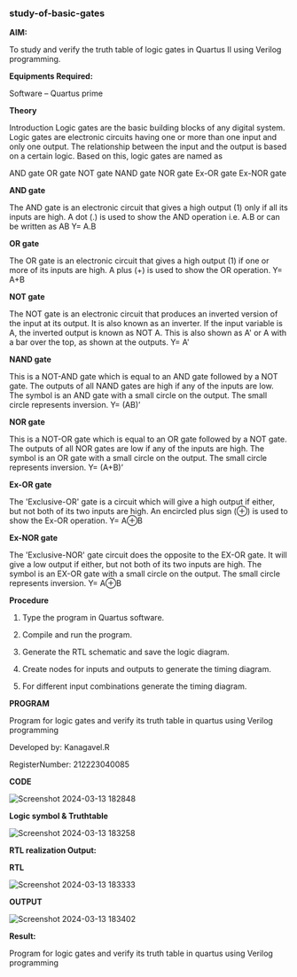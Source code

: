 ### study-of-basic-gates

**AIM:** 

To study and verify the truth table of logic gates in Quartus II using Verilog programming.

**Equipments Required:**

Software – Quartus prime 

**Theory**

Introduction Logic gates are the basic building blocks of any digital system. Logic gates are electronic circuits having one or more than one input and only one output. The relationship between the input and the output is based on a certain logic. Based on this, logic gates are named as

AND gate OR gate NOT gate NAND gate NOR gate Ex-OR gate Ex-NOR gate

**AND gate**

The AND gate is an electronic circuit that gives a high output (1) only if all its inputs are high. A dot (.) is used to show the AND operation i.e. A.B or can be written as AB
Y= A.B

**OR gate** 

The OR gate is an electronic circuit that gives a high output (1) if one or more of its inputs are high. A plus (+) is used to show the OR operation.
Y= A+B

**NOT gate**

The NOT gate is an electronic circuit that produces an inverted version of the input at its output. It is also known as an inverter. If the input variable is A, the inverted output is known as NOT A. This is also shown as A' or A with a bar over the top, as shown at the outputs.
Y= A'

**NAND gate**

This is a NOT-AND gate which is equal to an AND gate followed by a NOT gate. The outputs of all NAND gates are high if any of the inputs are low. The symbol is an AND gate with a small circle on the output. The small circle represents inversion.
Y= (AB)’

**NOR gate**

This is a NOT-OR gate which is equal to an OR gate followed by a NOT gate. The outputs of all NOR gates are low if any of the inputs are high. The symbol is an OR gate with a small circle on the output. The small circle represents inversion.
Y= (A+B)’

**Ex-OR gate**

The 'Exclusive-OR' gate is a circuit which will give a high output if either, but not both of its two inputs are high. An encircled plus sign (⊕) is used to show the Ex-OR operation.
Y= A⊕B

**Ex-NOR gate**

The 'Exclusive-NOR' gate circuit does the opposite to the EX-OR gate. It will give a low output if either, but not both of its two inputs are high. The symbol is an EX-OR gate with a small circle on the output. The small circle represents inversion.
Y= A⊕B

**Procedure** 

1.	Type the program in Quartus software.

2.	Compile and run the program.

3.	Generate the RTL schematic and save the logic diagram.

4.	Create nodes for inputs and outputs to generate the timing diagram.

5.	For different input combinations generate the timing diagram.


**PROGRAM**

Program for logic gates and verify its truth table in quartus using Verilog programming

 Developed by: Kanagavel.R
 
 RegisterNumber: 212223040085

 **CODE**

 ![Screenshot 2024-03-13 182848](https://github.com/kanagavel7/study-of-basic-gates/assets/162578954/43431593-bad2-4791-aecf-ba6ba7ea7ce0)

**Logic symbol & Truthtable**

![Screenshot 2024-03-13 183258](https://github.com/kanagavel7/study-of-basic-gates/assets/162578954/eaa6e380-3d51-4bb4-b61f-0794c9e3a45f)

**RTL realization Output:** 

**RTL**

![Screenshot 2024-03-13 183333](https://github.com/kanagavel7/study-of-basic-gates/assets/162578954/755afb52-ada2-49aa-8de2-39afbe9b5b9d)

**OUTPUT**

![Screenshot 2024-03-13 183402](https://github.com/kanagavel7/study-of-basic-gates/assets/162578954/9b9eeed6-dad1-474d-9694-d437d19b6598)

**Result:**

Program for logic gates and verify its truth table in quartus using Verilog programming
